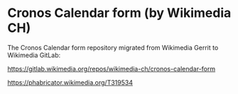 # Cronos Calendar form (by Wikimedia CH)

The Cronos Calendar form repository migrated from Wikimedia Gerrit to Wikimedia GitLab:

https://gitlab.wikimedia.org/repos/wikimedia-ch/cronos-calendar-form

https://phabricator.wikimedia.org/T319534
